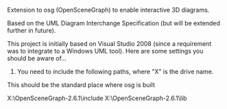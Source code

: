Extension to osg (OpenSceneGraph) to enable interactive 3D diagrams.

Based on the UML Diagram Interchange Specification (but will be extended further in future).

This project is initially based on Visual Studio 2008 (since a requirement was to integrate
to a Windows UML tool). Here are some settings you should be aware of...

1) You need to include the following paths, where "X" is the drive name.

This should be the standard place where osg is built

X:\OpenSceneGraph-2.6.1\include
X:\OpenSceneGraph-2.6.1\lib


